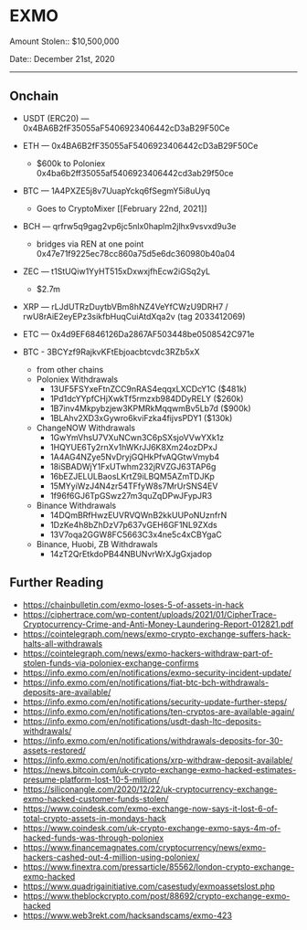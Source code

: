 # EXMO

Amount Stolen:: $10,500,000

Date:: December 21st, 2020

---


## Onchain

- USDT (ERC20) — 0x4BA6B2fF35055aF5406923406442cD3aB29F50Ce

- ETH — 0x4BA6B2fF35055aF5406923406442cD3aB29F50Ce
    - $600k to Poloniex 0x4ba6b2ff35055af5406923406442cd3ab29f50ce

- BTC — 1A4PXZE5j8v7UuapYckq6fSegmY5i8uUyq
    - Goes to CryptoMixer [[February 22nd, 2021]]

- BCH — qrfrw5q9gag2vp6jc5nlx0haplm2jlhx9vsvxd9u3e
    -  bridges via REN at one point 0x47e71f9225ec78cc860a75d5e6dc360980b40a04

- ZEC — t1StUQiw1YyHT515xDxwxjfhEcw2iGSq2yL
    - $2.7m

- XRP — rLJdUTRzDuytbVBm8hNZ4VeYfCWzU9DRH7 / rwU8rAiE2eyEPz3sikfbHuqCuiAtdXqa2v (tag 2033412069)

- ETC — 0x4d9EF6846126Da2867AF503448be0508542C971e

- BTC - 3BCYzf9RajkvKFtEbjoacbtcvdc3RZb5xX 
    - from other chains
    - Poloniex Withdrawals
        - 13UF5FSYxeFtnZCC9nRAS4eqqxLXCDcY1C ($481k)
        - 1Pd1dcYYpfCHjXwkTf5rmzxb984DDyRELY ($260k)
        - 1B7inv4Mkpybzjew3KPMRkMqqwmBv5Lb7d ($900k)
        - 1BLAhv2XD3xGywro6kviFzka4fijvsPDY1 ($130k)        
    - ChangeNOW Withdrawals
        - 1GwYmVhsU7VXuNCwn3C6pSXsjoVVwYXk1z
        - 1HQYUE6Ty2rnXv1hWKrJJ6K8Xm24ozDPxJ
        - 1A4AG4NZye5NvDryjGQHkPfvAQGtwVmyb4
        - 18iSBADWjY1FxUTwhm232jRVZGJ63TAP6g
        - 16bEZJELULBaosLKrtZ9iLBQM5AZmTDJKp
        - 15MYyiWzJ4N4zr54TFfyW8s7MrUrSNS4EV
        - 1f96f6GJ6TpGSwz27m3quZqDPwJFypJR3
    - Binance Withdrawals
        - 14DQmBRfHwzEUVRVQWnB2kkUUPoNUznfrN
        - 1DzKe4h8bZhDzV7p637vGEH6GF1NL9ZXds
        - 13V7oqa2GGW8FC5663C3x4ne5c4xCBYgaC
    - Binance, Huobi, ZB Withdrawals
        - 14zT2QrEtkdoPB44NBUNvrWrXJgGxjadop


## Further Reading

- https://chainbulletin.com/exmo-loses-5-of-assets-in-hack
- https://ciphertrace.com/wp-content/uploads/2021/01/CipherTrace-Cryptocurrency-Crime-and-Anti-Money-Laundering-Report-012821.pdf
- https://cointelegraph.com/news/exmo-crypto-exchange-suffers-hack-halts-all-withdrawals
- https://cointelegraph.com/news/exmo-hackers-withdraw-part-of-stolen-funds-via-poloniex-exchange-confirms
- https://info.exmo.com/en/notifications/exmo-security-incident-update/
- https://info.exmo.com/en/notifications/fiat-btc-bch-withdrawals-deposits-are-available/
- https://info.exmo.com/en/notifications/security-update-further-steps/
- https://info.exmo.com/en/notifications/ten-cryptos-are-available-again/
- https://info.exmo.com/en/notifications/usdt-dash-ltc-deposits-withdrawals/
- https://info.exmo.com/en/notifications/withdrawals-deposits-for-30-assets-restored/
- https://info.exmo.com/en/notifications/xrp-withdraw-deposit-available/
- https://news.bitcoin.com/uk-crypto-exchange-exmo-hacked-estimates-presume-platform-lost-10-5-million/
- https://siliconangle.com/2020/12/22/uk-cryptocurrency-exchange-exmo-hacked-customer-funds-stolen/
- https://www.coindesk.com/exmo-exchange-now-says-it-lost-6-of-total-crypto-assets-in-mondays-hack
- https://www.coindesk.com/uk-crypto-exchange-exmo-says-4m-of-hacked-funds-was-through-poloniex
- https://www.financemagnates.com/cryptocurrency/news/exmo-hackers-cashed-out-4-million-using-poloniex/
- https://www.finextra.com/pressarticle/85562/london-crypto-exchange-exmo-hacked
- https://www.quadrigainitiative.com/casestudy/exmoassetslost.php
- https://www.theblockcrypto.com/post/88692/crypto-exchange-exmo-hacked
- https://www.web3rekt.com/hacksandscams/exmo-423
